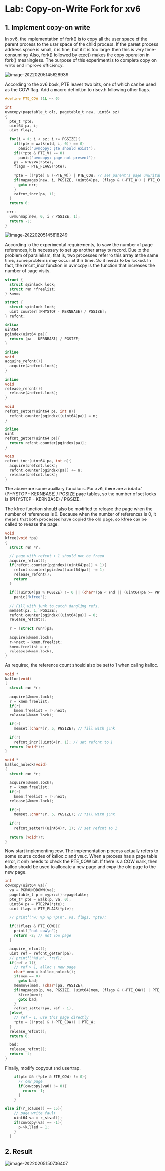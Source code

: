 # Lab: Copy-on-Write Fork for xv6 

## 1. Implement copy-on write

In xv6, the implementation of fork() is to copy all the user space of the parent process to the user space of the child process. If the parent process address space is small, it is fine, but if it is too large, then this is very time-consuming. Also, fork() followed by exec() makes the copy operation in fork() meaningless. The purpose of this experiment is to complete copy on write and improve efficiency.

![image-20220205145628939](./README.assets/image-20220205145628939.png)

According to the xv6 book, PTE leaves two bits, one of which can be used as the COW flag. Add a macro definition to riscv.h following other flags.

```c
#define PTE_COW (1L << 8)
```

```c
int
uvmcopy(pagetable_t old, pagetable_t new, uint64 sz)
{
  pte_t *pte;
  uint64 pa, i;
  uint flags;

  for(i = 0; i < sz; i += PGSIZE){
    if((pte = walk(old, i, 0)) == 0)
      panic("uvmcopy: pte should exist");
    if((*pte & PTE_V) == 0)
      panic("uvmcopy: page not present");
    pa = PTE2PA(*pte);
    flags = PTE_FLAGS(*pte);

    *pte = ((*pte) & (~PTE_W)) | PTE_COW; // set parent's page unwritable
    if(mappages(new, i, PGSIZE, (uint64)pa, (flags & (~PTE_W)) | PTE_COW) != 0){
      goto err;
    }
    refcnt_incr(pa, 1);
  }
  return 0;

 err:
  uvmunmap(new, 0, i / PGSIZE, 1);
  return -1;
}
```

![image-20220205145818249](./README.assets/image-20220205145818249.png)

According to the experimental requirements, to save the number of page references, it is necessary to set up another array to record. Due to the problem of parallelism, that is, two processes refer to this array at the same time, some problems may occur at this time. So it needs to be locked. In fact, the refcnt_incr function in uvmcopy is the function that increases the number of page visits.

```c
struct {
  struct spinlock lock;
  struct run *freelist;
} kmem;

struct {
  struct spinlock lock;
  uint counter[(PHYSTOP - KERNBASE) / PGSIZE];
} refcnt;

inline
uint64
pgindex(uint64 pa){
  return (pa - KERNBASE) / PGSIZE;
}

inline
void
acquire_refcnt(){
  acquire(&refcnt.lock);
}

inline
void
release_refcnt(){
  release(&refcnt.lock);
}

void
refcnt_setter(uint64 pa, int n){
  refcnt.counter[pgindex((uint64)pa)] = n;
}

inline
uint
refcnt_getter(uint64 pa){
  return refcnt.counter[pgindex(pa)];
}

void
refcnt_incr(uint64 pa, int n){
  acquire(&refcnt.lock);
  refcnt.counter[pgindex(pa)] += n;
  release(&refcnt.lock);
}
```

The above are some auxiliary functions. For xv6, there are a total of (PHYSTOP - KERNBASE) / PGSIZE page tables, so the number of set locks is (PHYSTOP - KERNBASE) / PGSIZE.

The kfree function should also be modified to release the page when the number of references is 0. Because when the number of references is 0, it means that both processes have copied the old page, so kfree can be called to release the page.

```c
void
kfree(void *pa)
{
  struct run *r;

  // page with refcnt > 1 should not be freed
  acquire_refcnt();
  if(refcnt.counter[pgindex((uint64)pa)] > 1){
    refcnt.counter[pgindex((uint64)pa)] -= 1;
    release_refcnt();
    return;
  }

  if(((uint64)pa % PGSIZE) != 0 || (char*)pa < end || (uint64)pa >= PHYSTOP)
    panic("kfree");

  // Fill with junk to catch dangling refs.
  memset(pa, 1, PGSIZE);
  refcnt.counter[pgindex((uint64)pa)] = 0;
  release_refcnt();

  r = (struct run*)pa;

  acquire(&kmem.lock);
  r->next = kmem.freelist;
  kmem.freelist = r;
  release(&kmem.lock);
}
```

As required, the reference count should also be set to 1 when calling kalloc.

```c
void *
kalloc(void)
{
  struct run *r;

  acquire(&kmem.lock);
  r = kmem.freelist;
  if(r)
    kmem.freelist = r->next;
  release(&kmem.lock);

  if(r)
    memset((char*)r, 5, PGSIZE); // fill with junk

  if(r)
    refcnt_incr((uint64)r, 1); // set refcnt to 1
  return (void*)r;
}

void *
kalloc_nolock(void)
{
  struct run *r;

  acquire(&kmem.lock);
  r = kmem.freelist;
  if(r)
    kmem.freelist = r->next;
  release(&kmem.lock);

  if(r)
    memset((char*)r, 5, PGSIZE); // fill with junk
  
  if(r)
    refcnt_setter((uint64)r, 1); // set refcnt to 1

  return (void*)r;
}
```

Now start implementing cow. The implementation process actually refers to some source codes of kalloc.c and vm.c. When a process has a page table error, it only needs to check the PTE_COW bit. If there is a COW mark, then kalloc should be used to allocate a new page and copy the old page to the new page.

```c
int
cowcopy(uint64 va){
  va = PGROUNDDOWN(va);
  pagetable_t p = myproc()->pagetable;
  pte_t* pte = walk(p, va, 0);
  uint64 pa = PTE2PA(*pte);
  uint flags = PTE_FLAGS(*pte);

  // printf("w: %p %p %p\n", va, flags, *pte);

  if(!(flags & PTE_COW)){
    printf("not cow\n");
    return -2; // not cow page
  }

  acquire_refcnt();
  uint ref = refcnt_getter(pa);
  // printf("%d\n", *ref);
  if(ref > 1){
    // ref > 1, alloc a new page
    char* mem = kalloc_nolock();
    if(mem == 0)
      goto bad;
    memmove(mem, (char*)pa, PGSIZE);
    if(mappages(p, va, PGSIZE, (uint64)mem, (flags & (~PTE_COW)) | PTE_W) != 0){
      kfree(mem);
      goto bad;
    }
    refcnt_setter(pa, ref - 1);
  }else{
    // ref = 1, use this page directly
    *pte = ((*pte) & (~PTE_COW)) | PTE_W;
  }
  release_refcnt();
  return 0;

  bad:
  release_refcnt();
  return -1;
}
```

Finally, modify copyout and usertrap.

```c
    if(pte && (*pte & PTE_COW) != 0){
      // cow page
      if(cowcopy(va0) != 0){
        return -1;
      }
    }
```

```c
else if(r_scause() == 15){
    // page write fault
    uint64 va = r_stval();
    if(cowcopy(va) == -1){
      p->killed = 1;
    }
  } 
```

## 2. Result

![image-20220205150706407](./README.assets/image-20220205150706407.png)

